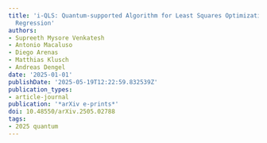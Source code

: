 ```yaml
---
title: 'i-QLS: Quantum-supported Algorithm for Least Squares Optimization in Non-Linear
  Regression'
authors:
- Supreeth Mysore Venkatesh
- Antonio Macaluso
- Diego Arenas
- Matthias Klusch
- Andreas Dengel
date: '2025-01-01'
publishDate: '2025-05-19T12:22:59.832539Z'
publication_types:
- article-journal
publication: '*arXiv e-prints*'
doi: 10.48550/arXiv.2505.02788
tags:
- 2025 quantum
---
```

